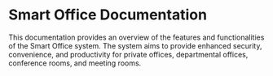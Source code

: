 # Smart Office Documentation

This documentation provides an overview of the features and functionalities of the Smart Office system. The system aims to provide enhanced security, convenience, and productivity for private offices, departmental offices, conference rooms, and meeting rooms.

